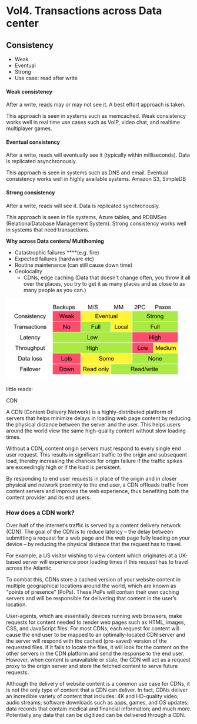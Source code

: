 # Vol4. Transactions across Data center

## Consistency

* Weak
* Eventual
* Strong
* Use case: read after write

#### Weak consistency

After a write, reads may or may not see it. A best effort approach is taken.

This approach is seen in systems such as memcached. Weak consistency works well in real time use cases such as VoIP, video chat, and realtime multiplayer games.

#### 

#### Eventual consistency

After a write, reads will eventually see it \(typically within milliseconds\). Data is replicated asynchronously.

This approach is seen in systems such as DNS and email. Eventual consistency works well in highly available systems. Amazon S3, SimpleDB

#### 

#### Strong consistency

After a write, reads will see it. Data is replicated synchronously.

This approach is seen in file systems, Azure tables, and RDBMSes \(RelationalDatabase Management System\). Strong consistency works well in systems that need transactions.



**Why across Data centers/ Multihoming**

* Catastrophic failures ****\(e.g. fire\)
* Expected failures \(hardware etc\)
* Routine maintenance \(can still cause down time\)
* Geolocality 
  * CDNs, edge caching \(Data that doesn't change often, you throw it all over the places, you try to get it as many places and as close to as many people as you can.\)

![](../.gitbook/assets/image%20%289%29.png)



little reads:

CDN

A CDN \(Content Delivery Network\) is a highly-distributed platform of servers that helps minimize delays in loading web page content by reducing the physical distance between the server and the user. This helps users around the world view the same high-quality content without slow loading times.

 Without a CDN, content origin servers must respond to every single end user request. This results in significant traffic to the origin and subsequent load, thereby increasing the chances for origin failure if the traffic spikes are exceedingly high or if the load is persistent.

 By responding to end user requests in place of the origin and in closer physical and network proximity to the end user, a CDN offloads traffic from content servers and improves the web experience, thus benefiting both the content provider and its end users.

### How does a CDN work?

 Over half of the internet’s traffic is served by a content delivery network \(CDN\). The goal of the CDN is to reduce latency – the delay between submitting a request for a web page and the web page fully loading on your device – by reducing the physical distance that the request has to travel.

 For example, a US visitor wishing to view content which originates at a UK-based server will experience poor loading times if this request has to travel across the Atlantic.

 To combat this, CDNs store a cached version of your website content in multiple geographical locations around the world, which are known as “points of presence” \(PoPs\). These PoPs will contain their own caching servers and will be responsible for delivering that content in the user’s location.

 User-agents, which are essentially devices running web browsers, make requests for content needed to render web pages such as HTML, images, CSS, and JavaScript files. For most CDNs, each request for content will cause the end user to be mapped to an optimally-located CDN server and the server will respond with the cached \(pre-saved\) version of the requested files. If it fails to locate the files, it will look for the content on the other servers in the CDN platform and send the response to the end user. However, when content is unavailable or stale, the CDN will act as a request proxy to the origin server and store the fetched content to serve future requests.

 Although the delivery of website content is a common use case for CDNs, it is not the only type of content that a CDN can deliver. In fact, CDNs deliver an incredible variety of content that includes: 4K and HD-quality video; audio streams; software downloads such as apps, games, and OS updates; data records that contain medical and financial information; and much more. Potentially any data that can be digitized can be delivered through a CDN.

